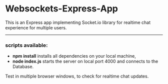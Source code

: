 # Websockets-Express-App

This is an Express app implementing Socket.io library for realtime chat experience for multiple users.
___

### scripts available:


* **npm install** installs all dependencies on your local machine,
* **node index.js** starts the server on local port 4000 and connects to the Database.


Test in multiple browser windows, to check for realtime chat updates.

